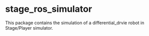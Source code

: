 # stage_ros_simulator
This package contains the simulation of a differential_drvie robot in Stage/Player simulator.
